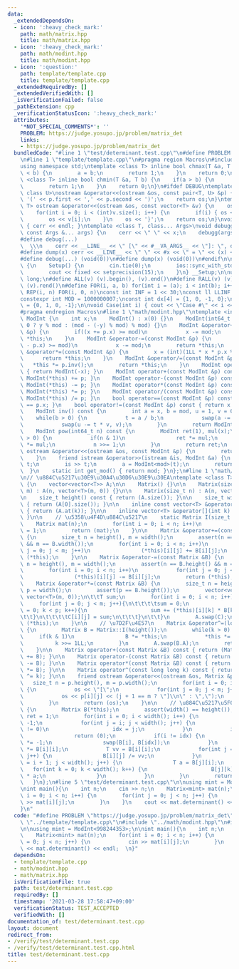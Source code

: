 ```yaml
---
data:
  _extendedDependsOn:
  - icon: ':heavy_check_mark:'
    path: math/matrix.hpp
    title: math/matrix.hpp
  - icon: ':heavy_check_mark:'
    path: math/modint.hpp
    title: math/modint.hpp
  - icon: ':question:'
    path: template/template.cpp
    title: template/template.cpp
  _extendedRequiredBy: []
  _extendedVerifiedWith: []
  _isVerificationFailed: false
  _pathExtension: cpp
  _verificationStatusIcon: ':heavy_check_mark:'
  attributes:
    '*NOT_SPECIAL_COMMENTS*': ''
    PROBLEM: https://judge.yosupo.jp/problem/matrix_det
    links:
    - https://judge.yosupo.jp/problem/matrix_det
  bundledCode: "#line 1 \"test/determinant.test.cpp\"\n#define PROBLEM \"https://judge.yosupo.jp/problem/matrix_det\"\
    \n#line 1 \"template/template.cpp\"\n#pragma region Macros\n#include <bits/stdc++.h>\n\
    using namespace std;\ntemplate <class T> inline bool chmax(T &a, T b) {\n    if(a\
    \ < b) {\n        a = b;\n        return 1;\n    }\n    return 0;\n}\ntemplate\
    \ <class T> inline bool chmin(T &a, T b) {\n    if(a > b) {\n        a = b;\n\
    \        return 1;\n    }\n    return 0;\n}\n#ifdef DEBUG\ntemplate <class T,\
    \ class U>\nostream &operator<<(ostream &os, const pair<T, U> &p) {\n    os <<\
    \ '(' << p.first << ',' << p.second << ')';\n    return os;\n}\ntemplate <class\
    \ T> ostream &operator<<(ostream &os, const vector<T> &v) {\n    os << '{';\n\
    \    for(int i = 0; i < (int)v.size(); i++) {\n        if(i) { os << ','; }\n\
    \        os << v[i];\n    }\n    os << '}';\n    return os;\n}\nvoid debugg()\
    \ { cerr << endl; }\ntemplate <class T, class... Args>\nvoid debugg(const T &x,\
    \ const Args &... args) {\n    cerr << \" \" << x;\n    debugg(args...);\n}\n\
    #define debug(...)                                                           \
    \  \\\n    cerr << __LINE__ << \" [\" << #__VA_ARGS__ << \"]: \", debugg(__VA_ARGS__)\n\
    #define dump(x) cerr << __LINE__ << \" \" << #x << \" = \" << (x) << endl\n#else\n\
    #define debug(...) (void(0))\n#define dump(x) (void(0))\n#endif\n\nstruct Setup\
    \ {\n    Setup() {\n        cin.tie(0);\n        ios::sync_with_stdio(false);\n\
    \        cout << fixed << setprecision(15);\n    }\n} __Setup;\n\nusing ll = long\
    \ long;\n#define ALL(v) (v).begin(), (v).end()\n#define RALL(v) (v).rbegin(),\
    \ (v).rend()\n#define FOR(i, a, b) for(int i = (a); i < int(b); i++)\n#define\
    \ REP(i, n) FOR(i, 0, n)\nconst int INF = 1 << 30;\nconst ll LLINF = 1LL << 60;\n\
    constexpr int MOD = 1000000007;\nconst int dx[4] = {1, 0, -1, 0};\nconst int dy[4]\
    \ = {0, 1, 0, -1};\n\nvoid Case(int i) { cout << \"Case #\" << i << \": \"; }\n\
    #pragma endregion Macros\n#line 1 \"math/modint.hpp\"\ntemplate <int mod> struct\
    \ ModInt {\n    int x;\n    ModInt() : x(0) {}\n    ModInt(int64_t y) : x(y >=\
    \ 0 ? y % mod : (mod - (-y) % mod) % mod) {}\n    ModInt &operator+=(const ModInt\
    \ &p) {\n        if((x += p.x) >= mod)\n            x -= mod;\n        return\
    \ *this;\n    }\n    ModInt &operator-=(const ModInt &p) {\n        if((x += mod\
    \ - p.x) >= mod)\n            x -= mod;\n        return *this;\n    }\n    ModInt\
    \ &operator*=(const ModInt &p) {\n        x = (int)(1LL * x * p.x % mod);\n  \
    \      return *this;\n    }\n    ModInt &operator/=(const ModInt &p) {\n     \
    \   *this *= p.inv();\n        return *this;\n    }\n    ModInt operator-() const\
    \ { return ModInt(-x); }\n    ModInt operator+(const ModInt &p) const { return\
    \ ModInt(*this) += p; }\n    ModInt operator-(const ModInt &p) const { return\
    \ ModInt(*this) -= p; }\n    ModInt operator*(const ModInt &p) const { return\
    \ ModInt(*this) *= p; }\n    ModInt operator/(const ModInt &p) const { return\
    \ ModInt(*this) /= p; }\n    bool operator==(const ModInt &p) const { return x\
    \ == p.x; }\n    bool operator!=(const ModInt &p) const { return x != p.x; }\n\
    \    ModInt inv() const {\n        int a = x, b = mod, u = 1, v = 0, t;\n    \
    \    while(b > 0) {\n            t = a / b;\n            swap(a -= t * b, b);\n\
    \            swap(u -= t * v, v);\n        }\n        return ModInt(u);\n    }\n\
    \    ModInt pow(int64_t n) const {\n        ModInt ret(1), mul(x);\n        while(n\
    \ > 0) {\n            if(n & 1)\n                ret *= mul;\n            mul\
    \ *= mul;\n            n >>= 1;\n        }\n        return ret;\n    }\n    friend\
    \ ostream &operator<<(ostream &os, const ModInt &p) {\n        return os << p.x;\n\
    \    }\n    friend istream &operator>>(istream &is, ModInt &a) {\n        int64_t\
    \ t;\n        is >> t;\n        a = ModInt<mod>(t);\n        return (is);\n  \
    \  }\n    static int get_mod() { return mod; }\n};\n#line 1 \"math/matrix.hpp\"\
    \n// \u884C\u5217\u30E9\u30A4\u30D6\u30E9\u30EA\ntemplate <class T> struct Matrix\
    \ {\n    vector<vector<T>> A;\n\n    Matrix() {}\n\n    Matrix(size_t n, size_t\
    \ m) : A(n, vector<T>(m, 0)) {}\n\n    Matrix(size_t n) : A(n, vector<T>(n, 0)){};\n\
    \n    size_t height() const { return (A.size()); }\n\n    size_t width() const\
    \ { return (A[0].size()); }\n\n    inline const vector<T> &operator[](int k) const\
    \ { return (A.at(k)); }\n\n    inline vector<T> &operator[](int k) { return (A.at(k));\
    \ }\n\n    // \u5358\u4F4D\u884C\u5217\n    static Matrix I(size_t n) {\n    \
    \    Matrix mat(n);\n        for(int i = 0; i < n; i++)\n            mat[i][i]\
    \ = 1;\n        return (mat);\n    }\n\n    Matrix &operator+=(const Matrix &B)\
    \ {\n        size_t n = height(), m = width();\n        assert(n == B.height()\
    \ && m == B.width());\n        for(int i = 0; i < n; i++)\n            for(int\
    \ j = 0; j < m; j++)\n                (*this)[i][j] += B[i][j];\n        return\
    \ (*this);\n    }\n\n    Matrix &operator-=(const Matrix &B) {\n        size_t\
    \ n = height(), m = width();\n        assert(n == B.height() && m == B.width());\n\
    \        for(int i = 0; i < n; i++)\n            for(int j = 0; j < m; j++)\n\
    \                (*this)[i][j] -= B[i][j];\n        return (*this);\n    }\n\n\
    \    Matrix &operator*=(const Matrix &B) {\n        size_t n = height(), m = B.width(),\
    \ p = width();\n        assert(p == B.height());\n        vector<vector<T>> C(n,\
    \ vector<T>(m, 0));\n\t\tT sum;\n        for(int i = 0; i < n; i++){\n       \
    \     for(int j = 0; j < m; j++){\n\t\t\t\tsum = 0;\n                for(int k\
    \ = 0; k < p; k++){\n                    sum += (*this)[i][k] * B[k][j];\n\t\t\
    \t\t}\n\t\t\t\tC[i][j] = sum;\n\t\t\t}\n\t\t}\n        A.swap(C);\n        return\
    \ (*this);\n    }\n\n    // \u7D2F\u4E57\n    Matrix &operator^=(long long k)\
    \ {\n        Matrix B = Matrix::I(height());\n        while(k > 0) {\n       \
    \     if(k & 1)\n                B *= *this;\n            *this *= *this;\n  \
    \          k >>= 1LL;\n        }\n        A.swap(B.A);\n        return (*this);\n\
    \    }\n\n    Matrix operator+(const Matrix &B) const { return (Matrix(*this)\
    \ += B); }\n\n    Matrix operator-(const Matrix &B) const { return (Matrix(*this)\
    \ -= B); }\n\n    Matrix operator*(const Matrix &B) const { return (Matrix(*this)\
    \ *= B); }\n\n    Matrix operator^(const long long k) const { return (Matrix(*this)\
    \ ^= k); }\n\n    friend ostream &operator<<(ostream &os, Matrix &p) {\n     \
    \   size_t n = p.height(), m = p.width();\n        for(int i = 0; i < n; i++)\
    \ {\n            os << \"[\";\n            for(int j = 0; j < m; j++) {\n    \
    \            os << p[i][j] << (j + 1 == m ? \"]\\n\" : \",\");\n            }\n\
    \        }\n        return (os);\n    }\n\n    // \u884C\u5217\u5F0F\n    T determinant()\
    \ {\n        Matrix B(*this);\n        assert(width() == height());\n        T\
    \ ret = 1;\n        for(int i = 0; i < width(); i++) {\n            int idx =\
    \ -1;\n            for(int j = i; j < width(); j++) {\n                if(B[j][i]\
    \ != 0)\n                    idx = j;\n            }\n            if(idx == -1)\n\
    \                return (0);\n            if(i != idx) {\n                ret\
    \ *= -1;\n                swap(B[i], B[idx]);\n            }\n            ret\
    \ *= B[i][i];\n            T vv = B[i][i];\n            for(int j = 0; j < width();\
    \ j++) {\n                B[i][j] /= vv;\n            }\n            for(int j\
    \ = i + 1; j < width(); j++) {\n                T a = B[j][i];\n             \
    \   for(int k = 0; k < width(); k++) {\n                    B[j][k] -= B[i][k]\
    \ * a;\n                }\n            }\n        }\n        return (ret);\n \
    \   }\n};\n#line 5 \"test/determinant.test.cpp\"\n\nusing mint = ModInt<998244353>;\n\
    \nint main(){\n    int n;\n    cin >> n;\n    Matrix<mint> mat(n);\n    for(int\
    \ i = 0; i < n; i++) {\n        for(int j = 0; j < n; j++) {\n            cin\
    \ >> mat[i][j];\n        }\n    }\n    cout << mat.determinant() << endl;  \n\
    }\n"
  code: "#define PROBLEM \"https://judge.yosupo.jp/problem/matrix_det\"\n#include\
    \ \"../template/template.cpp\"\n#include \"../math/modint.hpp\"\n#include \"../math/matrix.hpp\"\
    \n\nusing mint = ModInt<998244353>;\n\nint main(){\n    int n;\n    cin >> n;\n\
    \    Matrix<mint> mat(n);\n    for(int i = 0; i < n; i++) {\n        for(int j\
    \ = 0; j < n; j++) {\n            cin >> mat[i][j];\n        }\n    }\n    cout\
    \ << mat.determinant() << endl;  \n}"
  dependsOn:
  - template/template.cpp
  - math/modint.hpp
  - math/matrix.hpp
  isVerificationFile: true
  path: test/determinant.test.cpp
  requiredBy: []
  timestamp: '2021-03-28 17:58:47+09:00'
  verificationStatus: TEST_ACCEPTED
  verifiedWith: []
documentation_of: test/determinant.test.cpp
layout: document
redirect_from:
- /verify/test/determinant.test.cpp
- /verify/test/determinant.test.cpp.html
title: test/determinant.test.cpp
---
```


